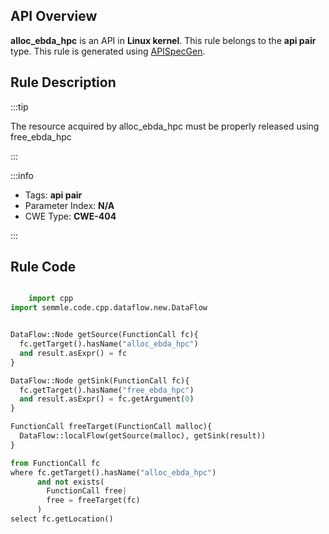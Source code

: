 ---
---


## API Overview
**alloc_ebda_hpc** is an API in **Linux kernel**. This rule belongs to the **api pair** type. This rule is generated using [APISpecGen](../../tools/APISpecGen).
## Rule Description

:::tip

The resource acquired by alloc_ebda_hpc must be properly released using free_ebda_hpc

:::

:::info

- Tags: **api pair**
- Parameter Index: **N/A**
- CWE Type: **CWE-404**

:::

## Rule Code
```python

    import cpp
import semmle.code.cpp.dataflow.new.DataFlow


DataFlow::Node getSource(FunctionCall fc){
  fc.getTarget().hasName("alloc_ebda_hpc")
  and result.asExpr() = fc
}

DataFlow::Node getSink(FunctionCall fc){
  fc.getTarget().hasName("free_ebda_hpc")
  and result.asExpr() = fc.getArgument(0)
}

FunctionCall freeTarget(FunctionCall malloc){
  DataFlow::localFlow(getSource(malloc), getSink(result))
}

from FunctionCall fc
where fc.getTarget().hasName("alloc_ebda_hpc")
      and not exists(
        FunctionCall free| 
        free = freeTarget(fc)
      )
select fc.getLocation()

    
```